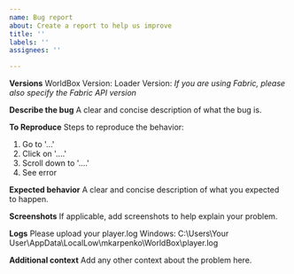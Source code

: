 ```yaml
---
name: Bug report
about: Create a report to help us improve
title: ''
labels: ''
assignees: ''

---
```


**Versions**
WorldBox Version:
Loader Version:
*If you are using Fabric, please also specify the Fabric API version*

**Describe the bug**
A clear and concise description of what the bug is.

**To Reproduce**
Steps to reproduce the behavior:
1. Go to '...'
2. Click on '....'
3. Scroll down to '....'
4. See error

**Expected behavior**
A clear and concise description of what you expected to happen.

**Screenshots**
If applicable, add screenshots to help explain your problem.

**Logs**
Please upload your player.log
Windows:
C:\Users\Your User\AppData\LocalLow\mkarpenko\WorldBox\player.log

**Additional context**
Add any other context about the problem here.
